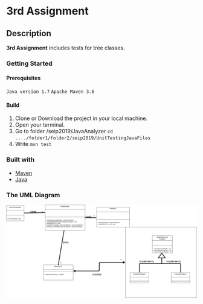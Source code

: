# 3rd Assignment

## Description

**3rd Assignment** includes tests for tree classes.

### Getting Started

#### Prerequisites
`Java version 1.7`
`Apache Maven 3.6`

#### Build

1. Clone or Download the project in your local machine.
2. Open your terminal.
3. Go to folder /seip2019/JavaAnalyzer `cd ..../folder1/folder2/seip2019/UnitTestingJavaFiles`
4. Write `mvn test` 

### Built with
- [Maven](https://maven.apache.org)
- [Java](https://www.java.com/en/)

### The UML Diagram
![UML DIAGRAM](https://github.com/skpanagiotis/LAB-SEIP/blob/development/seip2019/JavaAnalyzer/UML.jpg)
